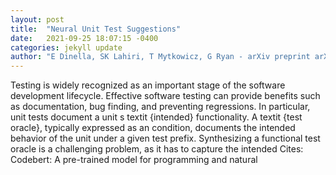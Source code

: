 ```yaml
---
layout: post
title:  "Neural Unit Test Suggestions"
date:   2021-09-25 18:07:15 -0400
categories: jekyll update
author: "E Dinella, SK Lahiri, T Mytkowicz, G Ryan - arXiv preprint arXiv:2109.09262, 2021"
---
```

Testing is widely recognized as an important stage of the software development lifecycle. Effective software testing can provide benefits such as documentation, bug finding, and preventing regressions. In particular, unit tests document a unit s textit {intended} functionality. A textit {test oracle}, typically expressed as an condition, documents the intended behavior of the unit under a given test prefix. Synthesizing a functional test oracle is a challenging problem, as it has to capture the intended Cites: Codebert: A pre-trained model for programming and natural